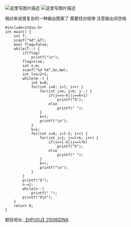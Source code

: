 ![这里写图片描述](http://img.blog.csdn.net/20160312122839340)
![这里写图片描述](http://img.blog.csdn.net/20160312122843778)

相对来说很复杂的一种输出图案了
需要找对规律
注意输出间空格

```
#include<stdio.h>
int main() {
	int T;
	scanf("%d",&T);
	bool flag=false;
	while(T--) {
		if(flag)
			printf("\n");
		flag=true;
		int n,m;
		scanf("%d %d",&n,&m);
		int l=n/2+1;
		while(m--) {
			int k=0;
			for(int i=0; i<l; i++) {
				for(int j=n; j>k; j--) {
					if(j==n-k||j==k+1)
						printf("X");
					else
						printf(" ");
				}
				k++;
				printf("\n");
			}
			k=1;
			for(int i=0; i<l-2; i++) {
				for(int j=1; j<=l+k; j++) {
					if(j==l-k||j==l+k)
						printf("X");
					else
						printf(" ");
				}
				k++;
				printf("\n");
			}
		}
		printf("X");
		n-=2;
		while(n--)
			printf(" ");
		printf("X\n");
	}
	return 0;
}
```

题目地址:[【HPUOJ】\[1006\]DNA](http://122.206.78.33:8080/JudgeOnline/problem.php?id=1006)